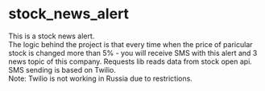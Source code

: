 # stock_news_alert
This is a stock news alert.  
The logic behind the project is that every time when the price of paricular stock is changed more than 5% - you will receive SMS with this alert and 3 news topic of this company.
Requests lib reads data from stock open api. SMS sending is based on Twilio.  
Note: Twilio is not working in Russia due to restrictions.
